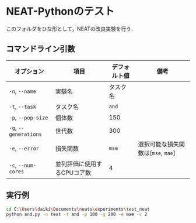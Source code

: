 # NEAT-Pythonのテスト
このフォルダをひな形として，NEATの改良実験を行う．

## コマンドライン引数
| オプション | 項目 | デフォルト値 | 備考 |
| --- | --- | --- | --- |
| `-n`, `--name` | 実験名 | タスク名 ||
| `-t`, `--task` | タスク名 | `and` ||
| `-p`, `--pop-size` | 個体数 | 150 ||
| `-g`, `--generations` | 世代数 | 300 ||
| `-e`, `--error` | 損失関数 | `mse` |選択可能な損失関数は[`mse`, `mae`]|
| `-c`, `--num-cores` | 並列評価に使用するCPUコア数 | 4 ||

## 実行例
```sh
cd C:\Users\daiki\Documents\neats\experiments\test_neat
python and.py -n test -t and -p 100 -g 200 -e mae -c 2
```